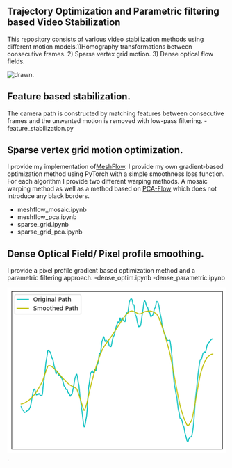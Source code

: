 ## Trajectory Optimization and Parametric filtering based Video Stabilization
This repository consists of various video stabilization methods using different motion models.1)Homography transformations between consecutive frames. 2) Sparse vertex grid motion. 3) Dense optical flow fields.

![drawn](https://github.com/btxviny/Trajectory-Optimization-and-Parametric-filtering-based-Video-Stabilization/blob/main/images/drawn_small.gif).

## Feature based stabilization.
The camera path is constructed by matching features between consecutive frames and the unwanted motion is removed with low-pass filtering.
-feature_stabilization.py
       
## Sparse vertex grid motion optimization.
 I provide my implementation of[MeshFlow](http://openaccess.thecvf.com/content/ICCV2023/papers/Zhang_Minimum_Latency_Deep_Online_Video_Stabilization_ICCV_2023_paper.pdf).
 I provide my own gradient-based optimization method using PyTorch with a simple smoothness loss function.
 For each algorithm I provide two different warping methods. A mosaic warping method as well as a method based on [PCA-Flow](http://openaccess.thecvf.com/content_cvpr_2015/papers/Wulff_Efficient_Sparse-to-Dense_Optical_2015_CVPR_paper.pdf) which does not introduce any black borders.
- meshflow_mosaic.ipynb
- meshflow_pca.ipynb
- sparse_grid.ipynb
- sparse_grid_pca.ipynb
## Dense Optical Field/ Pixel profile smoothing.
I provide a pixel profile gradient based optimization method and a parametric filtering approach.
-dense_optim.ipynb
-dense_parametric.ipynb
     
![plot](https://github.com/btxviny/Trajectory-Optimization-and-Parametric-filtering-based-Video-Stabilization/blob/main/images/plot.png).
